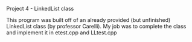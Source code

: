Project 4 - LinkedList class

This program was built off of an already provided (but unfinished) LinkedList class (by professor Carelli).
My job was to complete the class and implement it in etest.cpp and LLtest.cpp
